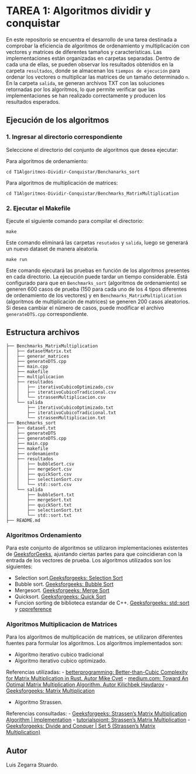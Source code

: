 # TAREA 1: Algoritmos dividir y conquistar
En este repositorio se encuentra el desarrollo de una tarea destinada a comprobar la eficiencia de algoritmos de ordenamiento y multiplicación con vectores y matrices de diferentes tamaños y características. Las implementaciones están organizadas en carpetas separadas. Dentro de cada una de ellas, se pueden observar los resultados obtenidos en la carpeta `resultados`, donde se almacenan los `tiempos de ejecución` para ordenar los vectores o multiplicar las matrices de un tamaño determinado `n`. En la carpeta `salida`, se generan archivos TXT con las soluciones retornadas por los algoritmos, lo que permite verificar que las implementaciones se han realizado correctamente y producen los resultados esperados.

## Ejecución de los algoritmos
### 1. Ingresar al directorio correspondiente
Seleccione el directorio del conjunto de algoritmos que desea ejecutar:

Para algoritmos de ordenamiento:
```
cd T1Algoritmos-Dividir-Conquistar/Benchanarks_sort
```
Para algoritmos de multiplicación de matrices:
```
cd T1Algoritmos-Dividir-Conquistar/Benchmarks_MatrixMultiplication
```

### 2. Ejecutar el Makefile
Ejecute el siguiente comando para compilar el directorio:
```
make 
```
Este comando eliminará las carpetas `resutados` y `salida`, luego se generará un nuevo dataset de manera aleatoria.

```
make run
```
Este comando ejecutará las pruebas en función de los algoritmos presentes en cada directorio. La ejecución puede tardar un tiempo considerable. Está configurado para que en `Benchmarks_sort` (algoritmos de ordenamiento) se generen 600 casos de prueba (150 para cada uno de los 4 tipos diferentes de ordenamiento de los vectores) y en `Benchmarks_MatrixMultiplication` (algoritmos de multiplicación de matrices) se generen 200 casos aleatorios. Si desea cambiar el número de casos, puede modificar el archivo `generateDTS.cpp` correspondiente.

## Estructura archivos 

```
├── Benchmarks_MatrixMultiplication
│   ├── datasetMatrix.txt
│   ├── generar_matrices
│   ├── generateDTS.cpp
│   ├── main.cpp
│   ├── makefile
│   ├── multiplicacion
│   ├── resultados
│   │   ├── iterativoCubicoOptimizado.csv
│   │   ├── iterativoCubicoTradicional.csv
│   │   └── strassenMultiplicacion.csv
│   └── salida
│       ├── iterativoCubicoOptimizado.txt
│       ├── iterativoCubicoTradicional.txt
│       └── strassenMultiplicacion.txt
├── Benchmarks_sort
│   ├── dataset.txt
│   ├── generateDTS
│   ├── generateDTS.cpp
│   ├── main.cpp
│   ├── makefile
│   ├── ordenamiento
│   ├── resultados
│   │   ├── bubbleSort.csv
│   │   ├── mergeSort.csv
│   │   ├── quickSort.csv
│   │   ├── selectionSort.csv
│   │   └── std::sort.csv
│   └── salida
│       ├── bubbleSort.txt
│       ├── mergeSort.txt
│       ├── quickSort.txt
│       ├── selectionSort.txt
│       └── std::sort.txt
├── README.md

```

### Algoritmos Ordenamiento
Para este conjunto de algoritmos se utilizaron implementaciones existentes de [GeeksforGeeks](https://www.geeksforgeeks.org/), ajustando ciertas partes para que coincidieran con la entrada de los vectores de prueba. Los algoritmos utilizados son los siguientes:

- Selection sort.[Geeksforgeeks: Selection Sort](https://www.geeksforgeeks.org/selection-sort-algorithm-2/?ref=header_outind)
- Bubble sort. [Geeksforgeeks: Bubble Sort](https://www.geeksforgeeks.org/bubble-sort-in-cpp/) 
- Mergesort. [Geeksforgeeks: Merge Sort](https://www.geeksforgeeks.org/merge-sort/?ref=header_outind) 
- Quicksort. [Geeksforgeeks: Quick Sort](https://www.geeksforgeeks.org/quick-sort-algorithm/?ref=header_outind)
- Funcion sorting de biblioteca estandar de C++. [Geeksforgeeks: std::sort](https://www.geeksforgeeks.org/sort-c-stl/) y [cppreference](https://en.cppreference.com/w/cpp/algorithm/sort)


### Algoritmos Multiplicacion de Matrices
Para los algoritmos de multiplicación de matrices, se utilizaron diferentes fuentes para formular los algoritmos. Los algoritmos implementados son:

- Algoritmo iterativo cubico tradicional 
- Algoritmo iterativo cubico optimizado.

Referencias utilizadas:
    - [betterprogramming: Better-than-Cubic Complexity for Matrix Multiplication in Rust. Autor Mike Cvet](https://betterprogramming.pub/better-than-cubic-complexity-for-matrix-multiplication-in-rust-cf8dfb6299f6)
    - [medium.com: Toward An Optimal Matrix Multiplication Algorithm. Autor Kilichbek Haydarov](https://medium.com/@kilichbekhaydarov/toward-an-optimal-matrix-multiplication-algorithm-4f024baa1206)
    - [Geeksforgeeks: Matrix Multiplication](https://www.geeksforgeeks.org/matrix-multiplication/) 
- Algoritmo Strassen. 

Referencias consultadas:
    - [Geeksforgeeks: Strassen’s Matrix Multiplication Algorithm | Implementation](https://www.geeksforgeeks.org/strassens-matrix-multiplication-algorithm-implementation/)
    - [tutorialspiont: Strassen’s Matrix Multiplication](https://www.tutorialspoint.com/data_structures_algorithms/strassens_matrix_multiplication_algorithm.htm )
    - [Geeksforgeeks: Divide and Conquer | Set 5 (Strassen’s Matrix Multiplication)](https://www.geeksforgeeks.org/strassens-matrix-multiplication/?ref=header_outind)


## Autor 
Luis Zegarra Stuardo. 

